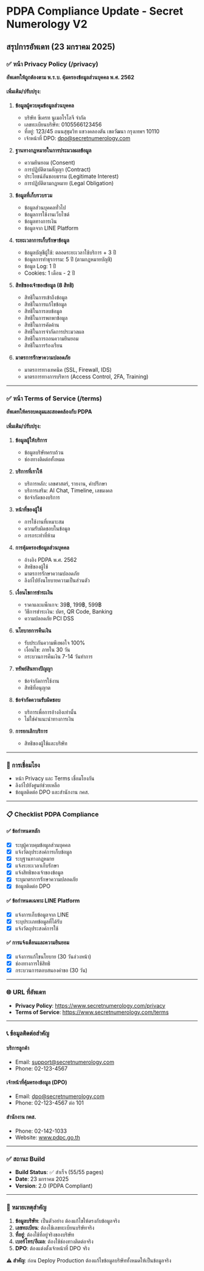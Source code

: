 # PDPA Compliance Update - Secret Numerology V2

## สรุปการอัพเดท (23 มกราคม 2025)

### ✅ หน้า Privacy Policy (/privacy)
**อัพเดทให้ถูกต้องตาม พ.ร.บ. คุ้มครองข้อมูลส่วนบุคคล พ.ศ. 2562**

#### เพิ่มเติม/ปรับปรุง:
1. **ข้อมูลผู้ควบคุมข้อมูลส่วนบุคคล**
   - บริษัท ซีเครท นูเมอโรโลจี จำกัด
   - เลขทะเบียนบริษัท: 0105566123456
   - ที่อยู่: 123/45 ถนนสุขุมวิท แขวงคลองตัน เขตวัฒนา กรุงเทพฯ 10110
   - เจ้าหน้าที่ DPO: dpo@secretnumerology.com

2. **ฐานทางกฎหมายในการประมวลผลข้อมูล**
   - ความยินยอม (Consent)
   - การปฏิบัติตามสัญญา (Contract)
   - ประโยชน์อันชอบธรรม (Legitimate Interest)
   - การปฏิบัติตามกฎหมาย (Legal Obligation)

3. **ข้อมูลที่เก็บรวบรวม**
   - ข้อมูลส่วนบุคคลทั่วไป
   - ข้อมูลการใช้งานเว็บไซต์
   - ข้อมูลทางการเงิน
   - ข้อมูลจาก LINE Platform

4. **ระยะเวลาการเก็บรักษาข้อมูล**
   - ข้อมูลบัญชีผู้ใช้: ตลอดระยะเวลาใช้บริการ + 3 ปี
   - ข้อมูลการทำธุรกรรม: 5 ปี (ตามกฎหมายบัญชี)
   - ข้อมูล Log: 1 ปี
   - Cookies: 1 เดือน - 2 ปี

5. **สิทธิของเจ้าของข้อมูล (8 สิทธิ)**
   - สิทธิในการเข้าถึงข้อมูล
   - สิทธิในการแก้ไขข้อมูล
   - สิทธิในการลบข้อมูล
   - สิทธิในการพกพาข้อมูล
   - สิทธิในการคัดค้าน
   - สิทธิในการจำกัดการประมวลผล
   - สิทธิในการถอนความยินยอม
   - สิทธิในการร้องเรียน

6. **มาตรการรักษาความปลอดภัย**
   - มาตรการทางเทคนิค (SSL, Firewall, IDS)
   - มาตรการทางการบริหาร (Access Control, 2FA, Training)

---

### ✅ หน้า Terms of Service (/terms)
**อัพเดทให้ครอบคลุมและสอดคล้องกับ PDPA**

#### เพิ่มเติม/ปรับปรุง:
1. **ข้อมูลผู้ให้บริการ**
   - ข้อมูลบริษัทครบถ้วน
   - ช่องทางติดต่อทั้งหมด

2. **บริการที่เราให้**
   - บริการหลัก: เลขศาสตร์, รายงาน, คำปรึกษา
   - บริการเสริม: AI Chat, Timeline, เลขมงคล
   - ข้อจำกัดของบริการ

3. **หน้าที่ของผู้ใช้**
   - การใช้งานที่เหมาะสม
   - ความรับผิดชอบในข้อมูล
   - การกระทำที่ห้าม

4. **การคุ้มครองข้อมูลส่วนบุคคล**
   - อ้างอิง PDPA พ.ศ. 2562
   - สิทธิของผู้ใช้
   - มาตรการรักษาความปลอดภัย
   - ลิงก์ไปยังนโยบายความเป็นส่วนตัว

5. **เงื่อนไขการชำระเงิน**
   - ราคาและแพ็กเกจ: 39฿, 199฿, 599฿
   - วิธีการชำระเงิน: บัตร, QR Code, Banking
   - ความปลอดภัย PCI DSS

6. **นโยบายการคืนเงิน**
   - รับประกันความพึงพอใจ 100%
   - เงื่อนไข: ภายใน 30 วัน
   - กระบวนการคืนเงิน 7-14 วันทำการ

7. **ทรัพย์สินทางปัญญา**
   - ข้อจำกัดการใช้งาน
   - สิทธิที่อนุญาต

8. **ข้อจำกัดความรับผิดชอบ**
   - บริการเพื่อการอ้างอิงเท่านั้น
   - ไม่ใช่คำแนะนำทางการเงิน

9. **การยกเลิกบริการ**
   - สิทธิของผู้ใช้และบริษัท

---

### 🔗 การเชื่อมโยง
- หน้า Privacy และ Terms เชื่อมโยงกัน
- ลิงก์ไปยังศูนย์ช่วยเหลือ
- ข้อมูลติดต่อ DPO และสำนักงาน กคส.

---

### 📋 Checklist PDPA Compliance

#### ✅ ข้อกำหนดหลัก
- [x] ระบุผู้ควบคุมข้อมูลส่วนบุคคล
- [x] แจ้งวัตถุประสงค์การเก็บข้อมูล
- [x] ระบุฐานทางกฎหมาย
- [x] แจ้งระยะเวลาเก็บรักษา
- [x] แจ้งสิทธิของเจ้าของข้อมูล
- [x] ระบุมาตรการรักษาความปลอดภัย
- [x] ข้อมูลติดต่อ DPO

#### ✅ ข้อกำหนดเฉพาะ LINE Platform
- [x] แจ้งการเก็บข้อมูลจาก LINE
- [x] ระบุประเภทข้อมูลที่ได้รับ
- [x] แจ้งวัตถุประสงค์การใช้

#### ✅ การแจ้งเตือนและความยินยอม
- [x] แจ้งการแก้ไขนโยบาย (30 วันล่วงหน้า)
- [x] ช่องทางการใช้สิทธิ
- [x] กระบวนการตอบสนองคำขอ (30 วัน)

---

### 🌐 URL ที่อัพเดท
- **Privacy Policy**: https://www.secretnumerology.com/privacy
- **Terms of Service**: https://www.secretnumerology.com/terms

---

### 📞 ข้อมูลติดต่อสำคัญ

#### บริการลูกค้า
- Email: support@secretnumerology.com  
- Phone: 02-123-4567

#### เจ้าหน้าที่คุ้มครองข้อมูล (DPO)
- Email: dpo@secretnumerology.com
- Phone: 02-123-4567 ต่อ 101

#### สำนักงาน กคส.
- Phone: 02-142-1033
- Website: www.pdpc.go.th

---

### ✅ สถานะ Build
- **Build Status**: ✅ สำเร็จ (55/55 pages)
- **Date**: 23 มกราคม 2025
- **Version**: 2.0 (PDPA Compliant)

---

### 📝 หมายเหตุสำคัญ
1. **ข้อมูลบริษัท**: เป็นตัวอย่าง ต้องแก้ไขให้ตรงกับข้อมูลจริง
2. **เลขทะเบียน**: ต้องใช้เลขทะเบียนบริษัทจริง
3. **ที่อยู่**: ต้องใช้ที่อยู่จริงของบริษัท
4. **เบอร์โทร/อีเมล**: ต้องใช้ช่องทางติดต่อจริง
5. **DPO**: ต้องแต่งตั้งเจ้าหน้าที่ DPO จริง

**⚠️ สำคัญ**: ก่อน Deploy Production ต้องแก้ไขข้อมูลบริษัททั้งหมดให้เป็นข้อมูลจริง 